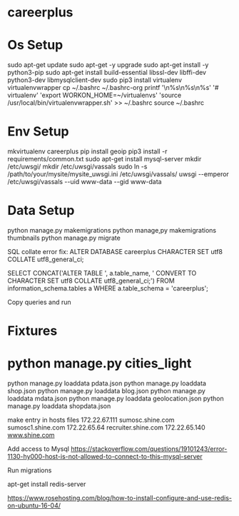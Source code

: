 # careerplus

# Os Setup

sudo apt-get update
sudo apt-get -y upgrade
sudo apt-get install -y python3-pip
sudo apt-get install build-essential libssl-dev libffi-dev python3-dev libmysqlclient-dev
sudo pip3 install virtualenv virtualenvwrapper
cp ~/.bashrc ~/.bashrc-org
printf '\n%s\n%s\n%s' '# virtualenv' 'export WORKON_HOME=~/virtualenvs' 'source /usr/local/bin/virtualenvwrapper.sh' >> ~/.bashrc
source ~/.bashrc

# Env Setup

mkvirtualenv careerplus
pip install geoip
pip3 install -r requirements/common.txt
sudo apt-get install mysql-server
mkdir /etc/uwsgi/
mkdir /etc/uwsgi/vassals
sudo ln -s /path/to/your/mysite/mysite_uwsgi.ini /etc/uwsgi/vassals/
uwsgi --emperor /etc/uwsgi/vassals --uid www-data --gid www-data

# Data Setup
python manage.py makemigrations
python manage,py makemigrations thumbnails
python manage.py migrate


SQL collate error fix:
ALTER DATABASE careerplus CHARACTER SET utf8 COLLATE utf8_general_ci;

SELECT CONCAT('ALTER TABLE ', a.table_name, ' CONVERT TO CHARACTER SET utf8 COLLATE utf8_general_ci;') FROM information_schema.tables a WHERE a.table_schema = 'careerplus';

Copy queries and run

# Fixtures
# python manage.py cities_light
python manage.py loaddata pdata.json
python manage.py loaddata shop.json
python manage.py loaddata blog.json
python manage.py loaddata mdata.json
python manage.py loaddata geolocation.json
python manage.py loaddata shopdata.json

make entry in hosts files
172.22.67.111 sumosc.shine.com sumosc1.shine.com
172.22.65.64 recruiter.shine.com
172.22.65.140 www.shine.com

Add access to Mysql
https://stackoverflow.com/questions/19101243/error-1130-hy000-host-is-not-allowed-to-connect-to-this-mysql-server

Run migrations

apt-get install redis-server

https://www.rosehosting.com/blog/how-to-install-configure-and-use-redis-on-ubuntu-16-04/